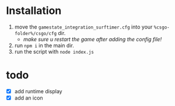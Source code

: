 # Installation

1. move the `gamestate_integration_surftimer.cfg` into your `%csgo-folder%/csgo/cfg` dir.
    * *make sure u restart the game after adding the config file!*
1. run `npm i` in the main dir. 
1. run the script with `node index.js`

# todo

- [x] add runtime display
- [x] add an icon
